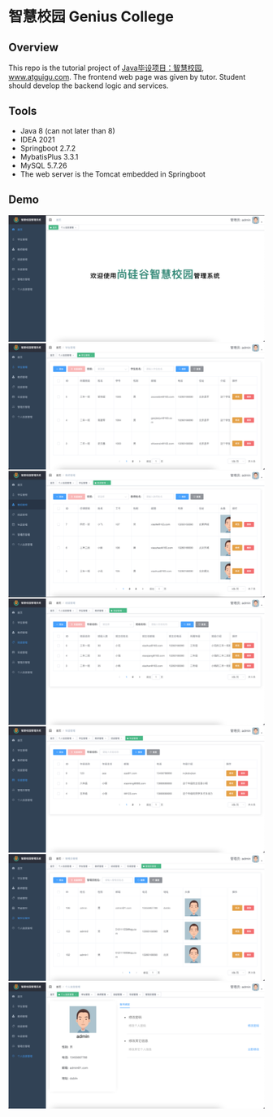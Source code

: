 # 智慧校园 Genius College
## Overview
This repo is the tutorial project of [Java毕设项目：智慧校园](https://www.bilibili.com/video/BV1hS4y1H7at?p=1), www.atguigu.com. The frontend web page was given by tutor. Student should develop the backend logic and services.

## Tools
* Java 8 (can not later than 8)
* IDEA 2021
* Springboot 2.7.2
* MybatisPlus 3.3.1
* MySQL 5.7.26
* The web server is the Tomcat embedded in Springboot

## Demo
![alt Home Page](https://github.com/Theodore-Ho/zhxy/blob/main/src/test/resources/Screenshot_2022-08-15_at_21.52.36.png)
![alt Student Manege](https://github.com/Theodore-Ho/zhxy/blob/main/src/test/resources/Screenshot_2022-08-15_at_21.53.15.png)
![alt Teacher Manege](https://github.com/Theodore-Ho/zhxy/blob/main/src/test/resources/Screenshot_2022-08-15_at_21.53.48.png)
![alt Class Manege](https://github.com/Theodore-Ho/zhxy/blob/main/src/test/resources/Screenshot_2022-08-15_at_21.54.01.png)
![alt Grade Manege](https://github.com/Theodore-Ho/zhxy/blob/main/src/test/resources/Screenshot_2022-08-15_at_21.54.10.png)
![alt Admin Manege](https://github.com/Theodore-Ho/zhxy/blob/main/src/test/resources/Screenshot_2022-08-15_at_21.54.23.png)
![alt Personal Info Edit](https://github.com/Theodore-Ho/zhxy/blob/main/src/test/resources/Screenshot_2022-08-15_at_21.54.33.png)
